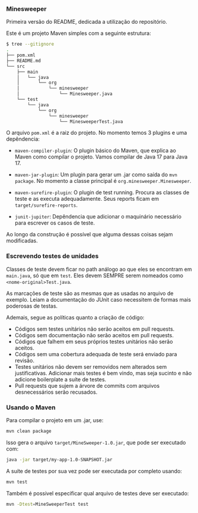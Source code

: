 ### Minesweeper

Primeira versão do README, dedicada a utilização do repositório.

Este é um projeto Maven simples com a seguinte estrutura:

```sh
$ tree --gitignore
.
├── pom.xml
├── README.md
└── src
    ├── main
    │   └── java
    │       └── org
    │           └── minesweeper
    │               └── Minesweeper.java
    └── test
        └── java
            └── org
                └── minesweeper
                    └── MinesweeperTest.java
```

O arquivo `pom.xml` é a raiz do projeto. No momento temos 3 plugins e uma depêndencia:

- `maven-compiler-plugin`: O plugin básico do Maven, que explica ao Maven como compilar o projeto. Vamos compilar de Java 17 para Java 17.

- `maven-jar-plugin`: Um plugin para gerar um .jar como saída do `mvn package`. No momento a classe principal é `org.minesweeper.Minesweeper`.

- `maven-surefire-plugin`: O plugin de test running. Procura as classes de teste e as executa adequadamente. Seus reports ficam em `target/surefire-reports`.

- `junit-jupiter`: Depêndencia que adicionar o maquinário necessário para escrever os casos de teste.

Ao longo da construção é possível que alguma dessas coisas sejam modificadas.

### Escrevendo testes de unidades

Classes de teste devem ficar no path análogo ao que eles se encontram em `main.java`, só que em `test`. Eles devem SEMPRE serem nomeados como `<nome-original>Test.java`.

As marcações de teste são as mesmas que as usadas no arquivo de exemplo. Leiam a documentação do JUnit caso necessitem de formas mais poderosas de testas.

Ademais, segue as políticas quanto a criação de código:

- Códigos sem testes unitários não serão aceitos em pull requests.
- Códigos sem documentação não serão aceitos em pull requests.
- Códigos que falhem em seus próprios testes unitários não serão aceitos.
- Códigos sem uma cobertura adequada de teste será enviado para revisão.
- Testes unitários não devem ser removidos nem alterados sem justificativas. Adicionar mais testes é bem vindo, mas seja sucinto e não adicione boilerplate a suíte de testes.
- Pull requests que sujem a árvore de commits com arquivos desnecessários serão recusados.

### Usando o Maven

Para compilar o projeto em um .jar, use:

```sh
mvn clean package
```

Isso gera o arquivo `target/MineSweeper-1.0.jar`, que pode ser executado com:

```sh
java -jar target/my-app-1.0-SNAPSHOT.jar
```

A suíte de testes por sua vez pode ser executada por completo usando:

```sh
mvn test
```

Também é possivel especificar qual arquivo de testes deve ser executado:

```sh
mvn -Dtest=MineSweeperTest test
```
